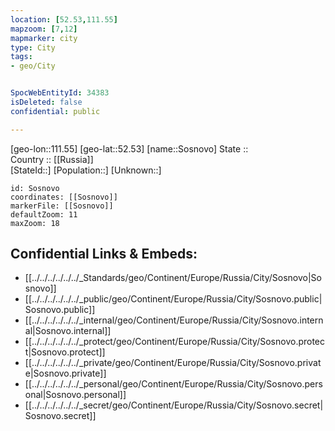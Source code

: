 ```yaml
---
location: [52.53,111.55] 
mapzoom: [7,12] 
mapmarker: city 
type: City
tags:
- geo/City


SpocWebEntityId: 34383
isDeleted: false
confidential: public

---
```

[geo-lon::111.55] 
[geo-lat::52.53] 
[name::Sosnovo] 
State ::  
Country :: [[Russia]]  
[StateId::] 
[Population::] 
[Unknown::] 


```leaflet
id: Sosnovo
coordinates: [[Sosnovo]] 
markerFile: [[Sosnovo]] 
defaultZoom: 11 
maxZoom: 18
```


## Confidential Links & Embeds: 
- [[../../../../../../_Standards/geo/Continent/Europe/Russia/City/Sosnovo|Sosnovo]] 
- [[../../../../../../_public/geo/Continent/Europe/Russia/City/Sosnovo.public|Sosnovo.public]] 
- [[../../../../../../_internal/geo/Continent/Europe/Russia/City/Sosnovo.internal|Sosnovo.internal]] 
- [[../../../../../../_protect/geo/Continent/Europe/Russia/City/Sosnovo.protect|Sosnovo.protect]] 
- [[../../../../../../_private/geo/Continent/Europe/Russia/City/Sosnovo.private|Sosnovo.private]] 
- [[../../../../../../_personal/geo/Continent/Europe/Russia/City/Sosnovo.personal|Sosnovo.personal]] 
- [[../../../../../../_secret/geo/Continent/Europe/Russia/City/Sosnovo.secret|Sosnovo.secret]] 
